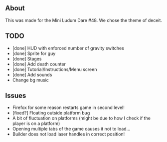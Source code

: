 ## About ##
This was made for the Mini Ludum Dare #48. We chose the theme of deceit.

## TODO ##
- [done] HUD with enforced number of gravity switches
- [done] Sprite for guy
- [done] Stages
- [done] Add death counter
- [done] Tutorial/Instructions/Menu screen
- [done] Add sounds
- Change bg music

## Issues ##
- Firefox for some reason restarts game in second level!
- [fixed?] Floating outside platform bug
- A bit of fluctuation on platforms (might be due to how I check if the player is on a platform)
- Opening multiple tabs of the game causes it not to load...
- Builder does not load laser handles in correct position!